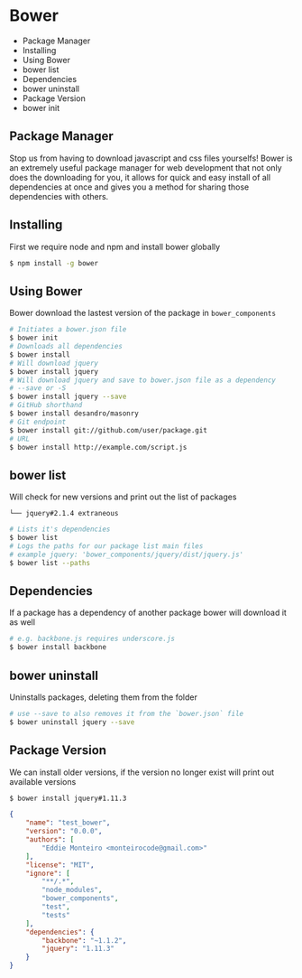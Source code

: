 # Bower

- Package Manager
- Installing
- Using Bower
- bower list
- Dependencies
- bower uninstall
- Package Version
- bower init


## Package Manager
Stop us from having to download javascript and css files yourselfs! Bower is an extremely useful package manager for web development that not only does the downloading for you, it allows for quick and easy install of all dependencies at once and gives you a method for sharing those dependencies with others.

## Installing
First we require node and npm and install bower globally
```sh
$ npm install -g bower
```

## Using Bower
Bower download the lastest version of the package in `bower_components`
```sh
# Initiates a bower.json file
$ bower init
# Downloads all dependencies
$ bower install
# Will download jquery
$ bower install jquery
# Will download jquery and save to bower.json file as a dependency
# --save or -S
$ bower install jquery --save
# GitHub shorthand
$ bower install desandro/masonry
# Git endpoint
$ bower install git://github.com/user/package.git
# URL
$ bower install http://example.com/script.js
```

## bower list
Will check for new versions and print out the list of packages
```
└── jquery#2.1.4 extraneous
```
```sh
# Lists it's dependencies
$ bower list
# Logs the paths for our package list main files
# example jquery: 'bower_components/jquery/dist/jquery.js'
$ bower list --paths
```
## Dependencies
If a package has a dependency of another package bower will download it as well
```sh
# e.g. backbone.js requires underscore.js
$ bower install backbone
```

## bower uninstall
Uninstalls packages, deleting them from the folder
```sh
# use --save to also removes it from the `bower.json` file
$ bower uninstall jquery --save
```

## Package Version
We can install older versions, if the version no longer exist will print out available versions
```sh
$ bower install jquery#1.11.3
```
```json
{
	"name": "test_bower",
	"version": "0.0.0",
	"authors": [
		"Eddie Monteiro <monteirocode@gmail.com>"
	],
	"license": "MIT",
	"ignore": [
		"**/.*",
		"node_modules",
		"bower_components",
		"test",
		"tests"
	],
	"dependencies": {
		"backbone": "~1.1.2",
		"jquery": "1.11.3"
	}
}
```
